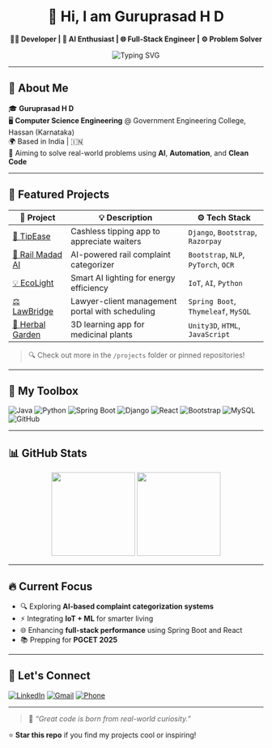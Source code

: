 <h1 align="center">🚀 Hi, I am Guruprasad H D </h1>

<p align="center">
  <b>👨‍💻 Developer | 🧠 AI Enthusiast | 🌐 Full-Stack Engineer | ⚙️ Problem Solver</b>
</p>

<p align="center">
  <img src="https://readme-typing-svg.herokuapp.com?font=Fira+Code&size=22&duration=3000&pause=1000&color=00F2FF&vCenter=true&multiline=true&width=500&height=80&lines=Welcome+to+my+Super+Repo!;Building+Smart%2C+Impactful+Tech+🛠️;AI+%2B+Automation+%2B+Web+%3D+🔥" alt="Typing SVG" />
</p>

---

## 📌 About Me

🎓 **Guruprasad H D**  
🖥️ **Computer Science Engineering** @ Government Engineering College, Hassan (Karnataka)  
🌍 Based in India | 🇮🇳  
🎯 Aiming to solve real-world problems using **AI**, **Automation**, and **Clean Code**

---

## 🧩 Featured Projects

| 🔗 Project | 💡 Description | ⚙️ Tech Stack |
|------------|----------------|---------------|
| [🎁 TipEase](https://github.com/yourusername/TipEase) | Cashless tipping app to appreciate waiters | `Django`, `Bootstrap`, `Razorpay` |
| [🚄 Rail Madad AI](https://github.com/yourusername/RailMadadAI) | AI-powered rail complaint categorizer | `Bootstrap`, `NLP`, `PyTorch`, `OCR` |
| [💡 EcoLight](https://github.com/yourusername/EcoLight) | Smart AI lighting for energy efficiency | `IoT`, `AI`, `Python` |
| [⚖️ LawBridge](https://github.com/yourusername/LawBridge) | Lawyer-client management portal with scheduling | `Spring Boot`, `Thymeleaf`, `MySQL` |
| [🌿 Herbal Garden](https://github.com/yourusername/VirtualHerbalGarden) | 3D learning app for medicinal plants | `Unity3D`, `HTML`, `JavaScript` |

> 🔍 Check out more in the `/projects` folder or pinned repositories!

---

## 🧠 My Toolbox

![Java](https://img.shields.io/badge/Java-ED8B00?style=for-the-badge&logo=openjdk&logoColor=white)
![Python](https://img.shields.io/badge/Python-3670A0?style=for-the-badge&logo=python&logoColor=ffdd54)
![Spring Boot](https://img.shields.io/badge/SpringBoot-6DB33F?style=for-the-badge&logo=spring-boot&logoColor=white)
![Django](https://img.shields.io/badge/Django-092E20?style=for-the-badge&logo=django&logoColor=white)
![React](https://img.shields.io/badge/React-20232A?style=for-the-badge&logo=react&logoColor=61DAFB)
![Bootstrap](https://img.shields.io/badge/Bootstrap-563D7C?style=for-the-badge&logo=bootstrap&logoColor=white)
![MySQL](https://img.shields.io/badge/MySQL-4479A1?style=for-the-badge&logo=mysql&logoColor=white)
![GitHub](https://img.shields.io/badge/GitHub-181717?style=for-the-badge&logo=github&logoColor=white)

---

## 📊 GitHub Stats

<p align="center">
  <img src="https://github-readme-stats.vercel.app/api?username=GURUPRASAD178&show_icons=true&theme=tokyonight" height="165" />
  <img src="https://github-readme-stats.vercel.app/api/top-langs/?username=GURUPRASAD178&layout=compact&theme=tokyonight" height="165" />
</p>


---

## 🔥 Current Focus

- 🔍 Exploring **AI-based complaint categorization systems**
- ⚡ Integrating **IoT + ML** for smarter living
- 🌐 Enhancing **full-stack performance** using Spring Boot and React
- 📚 Prepping for **PGCET 2025**

---

## 🧭 Let's Connect

[![LinkedIn](https://img.shields.io/badge/LinkedIn-Guruprasad%20H%20D-0077B5?style=for-the-badge&logo=linkedin&logoColor=white)](https://www.linkedin.com/in/guruprasad-h-d-3770b518b)
[![Gmail](https://img.shields.io/badge/Gmail-gurudilp456@gmail.com-D14836?style=for-the-badge&logo=gmail&logoColor=white)](mailto:gurudilp456@gmail.com)
[![Phone](https://img.shields.io/badge/Phone-%2B91%209110415217-blue?style=for-the-badge&logo=phone&logoColor=white)](tel:+919110415217)

---

> 💬 *“Great code is born from real-world curiosity.”*

⭐️ **Star this repo** if you find my projects cool or inspiring!

